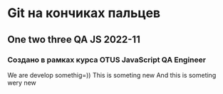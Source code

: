 # Git на кончиках пальцев
## One two three QA JS 2022-11
### Создано в рамках курса OTUS JavaScript QA Engineer

We are develop somethig=))
This is someting new
And this is someting wery new
